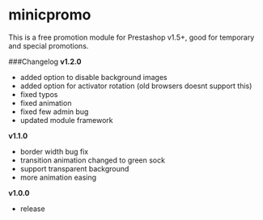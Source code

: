 minicpromo
================

This is a free promotion module for Prestashop v1.5+, good for temporary and special promotions. 

###Changelog
**v1.2.0**
- added option to disable background images
- added option for activator rotation (old browsers doesnt support this)
- fixed typos
- fixed animation
- fixed few admin bug
- updated module framework

**v1.1.0**
- border width bug fix
- transition animation changed to green sock
- support transparent background
- more animation easing 

**v1.0.0**
- release